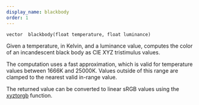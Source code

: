```yaml
---
display_name: blackbody
order: 1
---
```

`vector  blackbody(float temperature, float luminance)`

Given a temperature, in Kelvin, and a luminance value, computes the
color of an incandescent black body as CIE XYZ tristimulus values.

The computation uses a fast approximation, which is valid for
temperature values between 1666K and 25000K. Values outside of this
range are clamped to the nearest valid in-range value.

The returned value can be converted to linear sRGB values using
the [xyztorgb](xyztorgb.html "Convert CIE XYZ tristimulus values to a linear sRGB triplet.") function.
